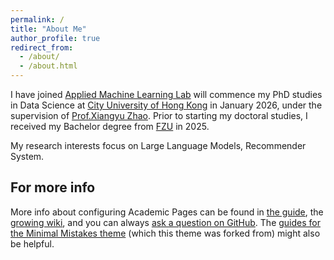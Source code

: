 ```yaml
---
permalink: /
title: "About Me"
author_profile: true
redirect_from: 
  - /about/
  - /about.html
---
```


I have joined [Applied Machine Learning Lab](https://aml-cityu.github.io/) will commence my PhD studies in Data Science at [City University of Hong Kong](https://www.cityu.edu.hk/) in January 2026, under the supervision of [Prof.Xiangyu Zhao](https://zhaoxyai.github.io/). Prior to starting my doctoral studies, I received my Bachelor degree from [FZU](https://www.fzu.edu.cn/) in 2025.

My research interests focus on Large Language Models, Recommender System.


For more info
------
More info about configuring Academic Pages can be found in [the guide](https://academicpages.github.io/markdown/), the [growing wiki](https://github.com/academicpages/academicpages.github.io/wiki), and you can always [ask a question on GitHub](https://github.com/academicpages/academicpages.github.io/discussions). The [guides for the Minimal Mistakes theme](https://mmistakes.github.io/minimal-mistakes/docs/configuration/) (which this theme was forked from) might also be helpful.
